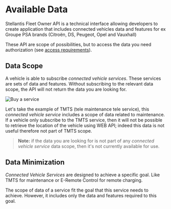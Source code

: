 # Available Data

Stellantis Fleet Owner API is a technical interface allowing developers to create application that includes connected vehicles data and features for ex Groupe PSA brands (Citroën, DS, Peugeot, Opel and Vauxhall)

These API are scope of possibilities, but to access the data you need authorization (see [access requirements]({{site.baseurl}}/connected-vehicles/access-requirements/)).

## Data Scope

A vehicle is able to subscribe *connected vehicle services*. These services are sets of data and features. Without subscribing to the relevant data scope, the API will not return the data you are looking for.

![Buy a service]({{site.baseurl}}/assets/images/services-store.jpg)

Let's take the example of TMTS (tele maintenance tele service), this *connected vehicle service* includes a scope of data related to maintenance. If a vehicle only subscribe to the TMTS service, then it will not be possible to retrieve the location of the vehicle using WEB API; indeed this data is not useful therefore not part of TMTS scope.

> **Note:** if the data you are looking for is not part of any *connected vehicle service* data scope, then it's not currently available for use.


## Data Minimization

*Connected Vehicle Services* are designed to achieve a specific goal. Like TMTS for maintenance or E-Remote Control for remote charging.

The scope of data of a service fit the goal that this service needs to achieve. However, it includes only the data and features required to this goal.
